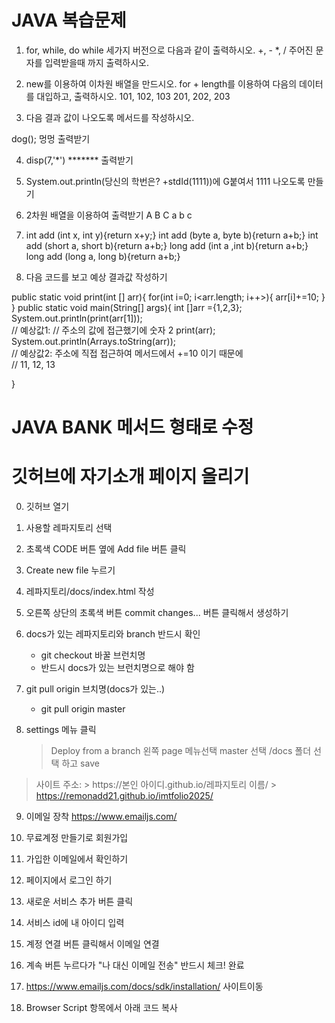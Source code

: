 # JAVA 복습문제

1. for, while, do while 세가지 버전으로 다음과 같이 출력하시오.
+, - *, / 주어진 문자를 입력받을때 까지 출력하시오.

2. new를 이용하여 이차원 배열을 만드시오.
for + length를 이용하여 다음의 데이터를 대입하고, 출력하시오.
101, 102, 103
201, 202, 203

3. 다음 결과 값이 나오도록 메서드를 작성하시오.

dog();  멍멍 출력받기

4. disp(7,'*')    ******* 출력받기
5. System.out.println(당신의 학번은? +stdId(1111))에 
G붙여서 1111 나오도록 만들기

6. 2차원 배열을 이용하여 출력받기
A B C
a b c

7. int add (int x, int y){return x+y;}
int add (byte a, byte b){return a+b;}
int add (short a, short b){return a+b;}
long add (int a ,int b){return a+b;}
long add (long a, long b){return a+b;}


8. 다음 코드를 보고 예상 결과값 작성하기

public static void print(int [] arr){
    for(int i=0; i<arr.length; i++>){
        arr[i]+=10;
    }
}
public static void main(String[] args){
    int []arr ={1,2,3};
    System.out.println(print(arr[1]));  
    // 예상값1:
    // 주소의 값에 접근했기에 숫자 2
    print(arr);
    System.out.println(Arrays.toString(arr));  
    // 예상값2: 주소에 직접 접근하여 메서드에서 +=10 이기 때문에   
    // 11, 12, 13

}

# JAVA BANK 메서드 형태로 수정

# 깃허브에 자기소개 페이지 올리기
0) 깃허브 열기
1) 사용할 레파지토리 선택 
2) 초록색 CODE 버튼 옆에 Add file 버튼 클릭
3) Create new file 누르기
4) 레파지토리/docs/index.html 작성
5) 오른쪽 상단의 초록색 버튼 commit changes... 버튼 클릭해서 생성하기
6) docs가 있는 레파지토리와 branch 반드시 확인 
    * git checkout 바꿀 브런치명
    * 반드시 docs가 있는 브런치명으로 해야 함

7) git pull origin 브치명(docs가 있는..)
    * git pull origin master

8) settings 메뉴 클릭
    >Deploy from a branch
    >왼쪽 page 메뉴선택 
    >master 선택 /docs 폴더 선택 하고 save


>사이트 주소:
    > https://본인 아이디.github.io/레파지토리 이름/
    > https://remonadd21.github.io/imtfolio2025/


9) 이메일 장착
https://www.emailjs.com/

10) 무료계정 만들기로 회원가입
11) 가입한 이메일에서 확인하기
12) 페이지에서 로그인 하기
13) 새로운 서비스 추가 버튼 클릭
14) 서비스 id에 내 아이디 입력
15) 계정 연결 버튼 클릭해서 이메일 연결
16) 계속 버튼 누르다가 "나 대신 이메일 전송" 반드시 체크! 완료
17) https://www.emailjs.com/docs/sdk/installation/ 사이트이동
18) Browser Script 항목에서 아래 코드 복사
<script type="text/javascript"
        src="https://cdn.jsdelivr.net/npm/@emailjs/browser@4/dist/email.min.js">
</script>
<script type="text/javascript">
   (function(){
      emailjs.init({
        publicKey: "YOUR_PUBLIC_KEY",
      });
   })();
</script>
